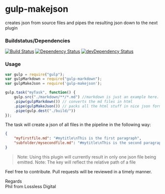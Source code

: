 # gulp-makejson
creates json from source files and pipes the resulting json down to the next plugin

### Buildstatus/Dependencies
[![Build Status](https://travis-ci.org/pushrocks/gulp-makejson.svg?branch=v0.0.9)](https://travis-ci.org/pushrocks/gulp-makejson)
[![Dependency Status](https://david-dm.org/pushrocks/gulp-makejson.svg)](https://david-dm.org/pushrocks/gulp-makejson)
[![devDependency Status](https://david-dm.org/pushrocks/gulp-makejson/dev-status.svg)](https://david-dm.org/pushrocks/gulp-makejson#info=devDependencies)

### Usage
```javascript
var gulp = require("gulp");
var gulpMarkdown = require("gulp-markdown");
var gulpMakeJson = require('gulp-makejson');

gulp.task("myTask", function() {
    gulp.src("./markdown/**/*.md") //markdown is just an example here. Can be any kind of textfiles.
    .pipw(gulpMarkdown()) // converts the md files in html
    .pipe(gulpMakeJson()) // packs all the html stuff in nice json format
    .pipe(gulp.dest("./build/"))
});
```

The task will create a json of all files in the pipeline in the following way:

```json
{
    "myfirstfile.md": "#mytitle\nThis is the first paragraph",
    "subfolder/mysecondfile.md": "#mytitle\nThis is the second paragraph"
}
```

>Note: Using this plugin will currently result in only one json file being emitted.
>Note: The key will reflect the relative path of a file

Feel free to contribute. Pull requests will be reviewed in a timely manner.

Regards  
Phil from Lossless Digital